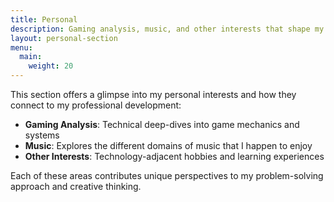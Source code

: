 ```yaml
---
title: Personal
description: Gaming analysis, music, and other interests that shape my perspective
layout: personal-section
menu:
  main:
    weight: 20
---
```


This section offers a glimpse into my personal interests and how they connect to my professional development:

- **Gaming Analysis**: Technical deep-dives into game mechanics and systems
- **Music**: Explores the different domains of music that I happen to enjoy
- **Other Interests**: Technology-adjacent hobbies and learning experiences

Each of these areas contributes unique perspectives to my problem-solving approach and creative thinking.